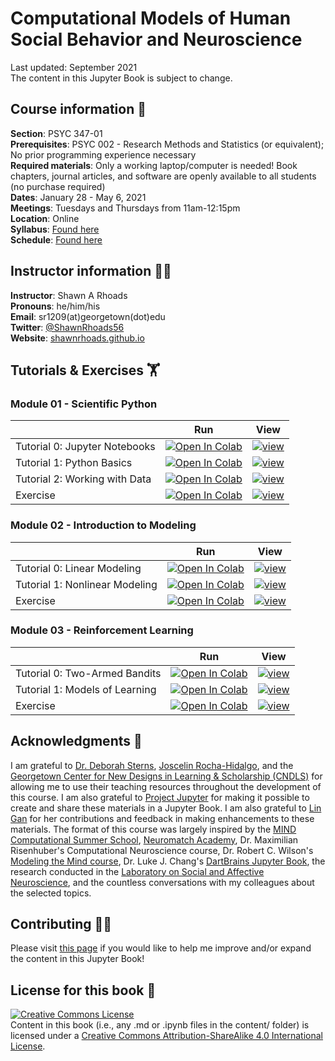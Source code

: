 # Computational Models of Human Social Behavior and Neuroscience
Last updated: September 2021</br>
The content in this Jupyter Book is subject to change.

## Course information 📝
**Section**: PSYC 347-01</br>
**Prerequisites**: PSYC 002 - Research Methods and Statistics (or equivalent); No prior programming experience necessary</br>
**Required materials**: Only a working laptop/computer is needed! Book chapters, journal articles, and software are openly available to all students (no purchase required)</br>
**Dates**: January 28 - May 6, 2021</br>
**Meetings**: Tuesdays and Thursdays from 11am-12:15pm</br>
**Location**: Online</br>
**Syllabus**: [Found here](https://shawnrhoads.github.io/gu-psyc-347/module-00-00_Syllabus.html)</br>
**Schedule**: [Found here](https://shawnrhoads.github.io/gu-psyc-347/module-00-01_Course-Schedule.html)

## Instructor information 👨‍🏫
**Instructor**: Shawn A Rhoads<br>
**Pronouns**: he/him/his<br>
**Email**: sr1209(at)georgetown(dot)edu<br>
**Twitter**: <a href="https://twitter.com/ShawnRhoads56" target="_blank">@ShawnRhoads56</a><br>
**Website**: [shawnrhoads.github.io](https://shawnrhoads.github.io)</br>

## Tutorials & Exercises 🏋️

### Module 01 - Scientific Python

|   |  Run  |  View  |
| - | :---: | :----: |
| Tutorial 0: Jupyter Notebooks | [![Open In Colab](https://colab.research.google.com/assets/colab-badge.svg)](https://colab.research.google.com/github/shawnrhoads/gu-psyc-347/blob/master/docs/module-01-00_Jupyter-Notebooks.ipynb) | [![view](https://github.com/shawnrhoads/gu-psyc-347/actions/workflows/deploy-book.yml/badge.svg)](https://shawnrhoads.github.io/gu-psyc-347/module-01-00_Jupyter-Notebooks.html) |
| Tutorial 1: Python Basics | [![Open In Colab](https://colab.research.google.com/assets/colab-badge.svg)](https://colab.research.google.com/github/shawnrhoads/gu-psyc-347/blob/master/docs/module-01-01_Intro-to-Python.ipynb) | [![view](https://github.com/shawnrhoads/gu-psyc-347/actions/workflows/deploy-book.yml/badge.svg)](https://shawnrhoads.github.io/gu-psyc-347/module-01-01_Intro-to-Python.html) |
| Tutorial 2: Working with Data | [![Open In Colab](https://colab.research.google.com/assets/colab-badge.svg)](https://colab.research.google.com/github/shawnrhoads/gu-psyc-347/blob/master/docs/module-01-02_Working-with-Data.ipynb) | [![view](https://github.com/shawnrhoads/gu-psyc-347/actions/workflows/deploy-book.yml/badge.svg)](https://shawnrhoads.github.io/gu-psyc-347/module-01-02_Working-with-Data.html) |
| Exercise | [![Open In Colab](https://colab.research.google.com/assets/colab-badge.svg)](https://colab.research.google.com/github/shawnrhoads/gu-psyc-347/blob/master/docs/module-01-03_Python-Exercises.ipynb) | [![view](https://github.com/shawnrhoads/gu-psyc-347/actions/workflows/deploy-book.yml/badge.svg)](https://shawnrhoads.github.io/gu-psyc-347/module-01-03_Python-Exercises.html) |

### Module 02 - Introduction to Modeling

|   |  Run  |  View  |
| - | :---: | :----: |
| Tutorial 0: Linear Modeling | [![Open In Colab](https://colab.research.google.com/assets/colab-badge.svg)](https://colab.research.google.com/github/shawnrhoads/gu-psyc-347/blob/master/docs/module-02-00_Linear-Modeling.ipynb) | [![view](https://github.com/shawnrhoads/gu-psyc-347/actions/workflows/deploy-book.yml/badge.svg)](https://shawnrhoads.github.io/gu-psyc-347/module-02-00_Linear-Modeling.html) |
| Tutorial 1: Nonlinear Modeling | [![Open In Colab](https://colab.research.google.com/assets/colab-badge.svg)](https://colab.research.google.com/github/shawnrhoads/gu-psyc-347/blob/master/docs/module-02-01_Nonlinear-Modeling.ipynb) | [![view](https://github.com/shawnrhoads/gu-psyc-347/actions/workflows/deploy-book.yml/badge.svg)](https://shawnrhoads.github.io/gu-psyc-347/module-02-01_Nonlinear-Modeling.html) |
| Exercise | [![Open In Colab](https://colab.research.google.com/assets/colab-badge.svg)](https://colab.research.google.com/github/shawnrhoads/gu-psyc-347/blob/master/docs/module-02-02_Modeling-Exercises.ipynb) | [![view](https://github.com/shawnrhoads/gu-psyc-347/actions/workflows/deploy-book.yml/badge.svg)](https://shawnrhoads.github.io/gu-psyc-347/module-02-02_Modeling-Exercises.html) |


### Module 03 - Reinforcement Learning

|   |  Run  |  View  |
| - | :---: | :----: |
| Tutorial 0: Two-Armed Bandits | [![Open In Colab](https://colab.research.google.com/assets/colab-badge.svg)](https://colab.research.google.com/github/shawnrhoads/gu-psyc-347/blob/master/docs/module-03-00_Two-Armed-Bandit.ipynb) | [![view](https://github.com/shawnrhoads/gu-psyc-347/actions/workflows/deploy-book.yml/badge.svg)](https://shawnrhoads.github.io/gu-psyc-347/module-03-00_Two-Armed-Bandit.html) |
| Tutorial 1: Models of Learning | [![Open In Colab](https://colab.research.google.com/assets/colab-badge.svg)](https://colab.research.google.com/github/shawnrhoads/gu-psyc-347/blob/master/docs/module-03-01_Models-of-Learning.ipynb) | [![view](https://github.com/shawnrhoads/gu-psyc-347/actions/workflows/deploy-book.yml/badge.svg)](https://shawnrhoads.github.io/gu-psyc-347/module-03-01_Models-of-Learning.html) |
| Exercise | [![Open In Colab](https://colab.research.google.com/assets/colab-badge.svg)](https://colab.research.google.com/github/shawnrhoads/gu-psyc-347/blob/master/docs/module-03-02_RL-Exercises.ipynb) | [![view](https://github.com/shawnrhoads/gu-psyc-347/actions/workflows/deploy-book.yml/badge.svg)](https://shawnrhoads.github.io/gu-psyc-347/module-03-02_RL-Exercises.html) |

## Acknowledgments 🙏
I am grateful to [Dr. Deborah Sterns](https://deborahstearns.blogspot.com/), [Joscelin Rocha-Hidalgo](https://www.joscelinrocha.com/), and the [Georgetown Center for New Designs in Learning & Scholarship (CNDLS)](https://cndls.georgetown.edu/) for allowing me to use their teaching resources throughout the development of this course. I am also grateful to [Project Jupyter](https://jupyter.org/) for making it possible to create and share these materials in a Jupyter Book. I am also grateful to [Lin Gan](https://github.com/gllg4009) for her contributions and feedback in making enhancements to these materials. The format of this course was largely inspired by the [MIND Computational Summer School](https://mindsummerschool.org/), [Neuromatch Academy](https://academy.neuromatch.io/), Dr. Maximilian Risenhuber's Computational Neuroscience course, Dr. Robert C. Wilson's [Modeling the Mind course](http://u.arizona.edu/~bob/web_NSCS344/), Dr. Luke J. Chang's [DartBrains Jupyter Book](https://dartbrains.org/content/intro.html), the research conducted in the [Laboratory on Social and Affective Neuroscience](https://aamarsh.wordpress.com/lab/), and the countless conversations with my colleagues about the selected topics.

## Contributing 🙋‍♀️
Please visit [this page](https://shawnrhoads.github.io/gu-psyc-347/module-00-06_Contributing.html) if you would like to help me improve and/or expand the content in this Jupyter Book!

## License for this book 🎫
<a rel="license" href="http://creativecommons.org/licenses/by-sa/4.0/"><img alt="Creative Commons License" style="border-width:0" src="https://i.creativecommons.org/l/by-sa/4.0/88x31.png" /></a><br />
Content in this book (i.e., any .md or .ipynb files in the content/ folder) is licensed under a <a rel="license" href="http://creativecommons.org/licenses/by-sa/4.0/">Creative Commons Attribution-ShareAlike 4.0 International License</a>.